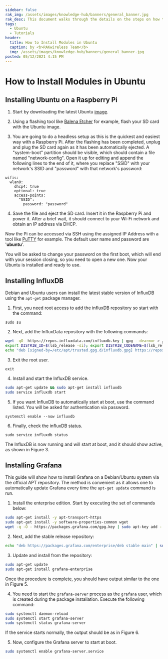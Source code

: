 ```yaml
---
sidebar: false
rak_img: /assets/images/knowledge-hub/banners/general_banner.jpg
rak_desc: This document walks through the details on the steps on how to install Raspberry Pi, InfluxDB, and Grafana in Ubuntu. 
tags:
  - Ubuntu
  - Tutorials
header:
  title: How to Install Modules in Ubuntu
  caption: by <b>RAKwireless Team</b>
  img: /assets/images/knowledge-hub/banners/general_banner.jpg
posted: 05/12/2021 4:15 PM
---
```


# How to Install Modules in Ubuntu

## Installing Ubuntu on a Raspberry Pi

1. Start by downloading the latest Ubuntu [image](https://ubuntu.com/download/raspberry-pi).

2. Using a flashing tool like [Balena Etcher](https://www.balena.io/etcher/) for example, flash your SD card with the Ubuntu image.

<rk-img
  src="/assets/images/knowledge-hub/tutorials/how-to-install-modules-in-ubuntu/rpi-ubuntu/flashing-ubuntu-image.png"
  width="100%"
  caption="Flashing the Ubuntu Image"
/>

3. You are going to do a headless setup as this is the quickest and easiest way with a Raspberry Pi. After the flashing has been completed, unplug and plug the SD card again as it has been automatically ejected. A "system-boot" partition should be visible, which should contain a file named "network-config". Open it up for editing and append the following lines to the end of it, where you replace "SSID" with your network's SSID and "password" with that network's password:

```
wifis:
  wlan0:
    dhcp4: true
    optional: true
    access-points:
      "SSID":
        password: "password"
```

4. Save the file and eject the SD card. Insert it in the Raspberry Pi and power it. After a brief wait, it should connect to your Wi-Fi network and obtain an IP address via DHCP.

Now the Pi can be accessed via SSH using the assigned IP Address with a tool like [PuTTY](https://www.chiark.greenend.org.uk/~sgtatham/putty/latest.html) for example. The default user name and password are '**ubuntu**'.

You will be asked to change your password on the first boot, which will end with your session closing, so you need to open a new one. Now your Ubuntu is installed and ready to use.

<rk-img
  src="/assets/images/knowledge-hub/tutorials/how-to-install-modules-in-ubuntu/rpi-ubuntu/ubuntu-screen.png"
  width="100%"
  caption="Ubuntu Welcome Screen"
/>

## Installing InfluxDB

Debian and Ubuntu users can install the latest stable version of InfluxDB using the `apt-get` package manager. 

1. First, you need root access to add the influxDB repository so start with the command:

```
sudo su
```

2. Next, add the InfluxData repository with the following commands:

```sh
wget -qO- https://repos.influxdata.com/influxdb.key | gpg --dearmor > /etc/apt/trusted.gpg.d/influxdb.gpg
export DISTRIB_ID=$(lsb_release -si); export DISTRIB_CODENAME=$(lsb_release -sc)
echo "deb [signed-by=/etc/apt/trusted.gpg.d/influxdb.gpg] https://repos.influxdata.com/${DISTRIB_ID,,} ${DISTRIB_CODENAME} stable" > /etc/apt/sources.list.d/influxdb.list
```

3. Exit the root user.

```
exit
```

4. Install and start the InfluxDB service.

```bash
sudo apt-get update && sudo apt-get install influxdb
sudo service influxdb start
```

5. If you want InfluxDB to automatically start at boot, use the command listed. You will be asked for authentication  via password.

```
systemctl enable --now influxdb
```

6. Finally, check the influxDB status.

```
sudo service influxdb status
```

The InfluxDB is now running and will start at boot, and it should show active, as shown in Figure 3. 

<rk-img
  src="/assets/images/knowledge-hub/tutorials/how-to-install-modules-in-ubuntu/ubuntu-influxdb/service-status.png"
  width="100%"
  caption="InfluxDB Service Status"
/>

## Installing Grafana

This guide will show how to install Grafana on a Debian/Ubuntu system via the official APT repository. The method is convenient as it allows one to automatically update Grafana every time the `apt-get update` command is run.

1. Install the enterprise edition. Start by executing the set of commands below:

```bash
sudo apt-get install -y apt-transport-https
sudo apt-get install -y software-properties-common wget
wget -q -O - https://packages.grafana.com/gpg.key | sudo apt-key add -
```

2. Next, add the stable release repository:

```bash
echo "deb https://packages.grafana.com/enterprise/deb stable main" | sudo tee -a /etc/apt/sources.list.d/grafana.list
```

<rk-img
  src="/assets/images/knowledge-hub/tutorials/how-to-install-modules-in-ubuntu/ubuntu-grafana/prerequisites.png"
  width="100%"
  caption="Installation Prerequisites"
/>


3. Update and install from the repository:

```bash
sudo apt-get update
sudo apt-get install grafana-enterprise
```

Once the procedure is complete, you should have output similar to the one in Figure 5.


<rk-img
  src="/assets/images/knowledge-hub/tutorials/how-to-install-modules-in-ubuntu/ubuntu-grafana/log.png"
  width="100%"
  caption="Installation Log"
/>

4. You need to start the `grafana-server` process as the `grafana` user, which is created during the package installation. Execute the following command:

```bash
sudo systemctl daemon-reload
sudo systemctl start grafana-server
sudo systemctl status grafana-server
```

If the service starts normally, the output should be as in Figure 6.

<rk-img
  src="/assets/images/knowledge-hub/tutorials/how-to-install-modules-in-ubuntu/ubuntu-grafana/service-running.png"
  width="100%"
  caption="Grafana Service Running"
/>

5. Now, configure the Grafana server to start at boot.

```bash
sudo systemctl enable grafana-server.service
```
<rk-img
  src="/assets/images/knowledge-hub/tutorials/how-to-install-modules-in-ubuntu/ubuntu-grafana/server-at-boot.png"
  width="100%"
  caption="Grafana Server at Boot"
/>



